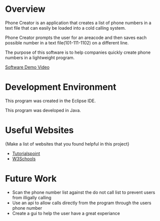 # Overview

Phone Creator is an application that creates a list of phone numbers in a text file that can easily be loaded into a cold calling system.

Phone Creator prompts the user for an areacode and then saves each possible number in a text file(101-111-1102) on a different line.

The purpose of this software is to help companies quickly create phone numbers in a lightweight program.



[Software Demo Video](https://github.com/Dosmaster4life/phonecreator)

# Development Environment

This program was created in the Eclipse IDE.

This program was developed in Java.

# Useful Websites

{Make a list of websites that you found helpful in this project}
* [Tutorialspoint](https://www.tutorialspoint.com/java/java_documentation.htm)
* [W3Schools](https://www.w3schools.com/java/)

# Future Work


* Scan the phone number list against the do not call list to prevent users from illigally calling
* Use an api to allow calls directly from the program through the users phone number
* Create a gui to help the user have a great experiance